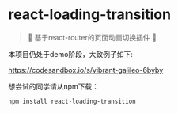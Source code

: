 # react-loading-transition
> 🎉 基于react-router的页面动画切换插件 🤟


本项目仍处于demo阶段，大致例子如下:

 https://codesandbox.io/s/vibrant-galileo-6byby

 想尝试的同学请从npm下载：

 `npm install react-loading-transition`